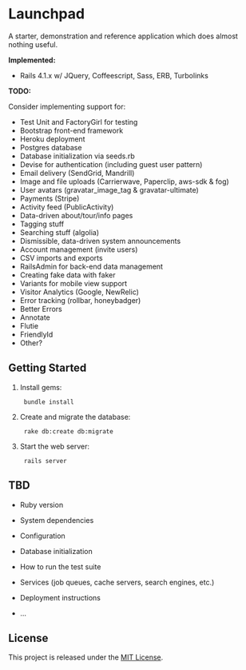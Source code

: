 Launchpad
=========

A starter, demonstration and reference application which does almost nothing useful.

**Implemented:**

* Rails 4.1.x w/ JQuery, Coffeescript, Sass, ERB, Turbolinks

**TODO:**

Consider implementing support for:

* Test Unit and FactoryGirl for testing
* Bootstrap front-end framework
* Heroku deployment
* Postgres database
* Database initialization via seeds.rb
* Devise for authentication (including guest user pattern)
* Email delivery (SendGrid, Mandrill)
* Image and file uploads (Carrierwave, Paperclip, aws-sdk & fog)
* User avatars (gravatar_image_tag & gravatar-ultimate)
* Payments (Stripe)
* Activity feed (PublicActivity)
* Data-driven about/tour/info pages
* Tagging stuff
* Searching stuff (algolia)
* Dismissible, data-driven system announcements
* Account management (invite users)
* CSV imports and exports
* RailsAdmin for back-end data management
* Creating fake data with faker
* Variants for mobile view support
* Visitor Analytics (Google, NewRelic)
* Error tracking (rollbar, honeybadger)
* Better Errors
* Annotate
* Flutie
* FriendlyId
* Other?


## Getting Started

1. Install gems:

        bundle install

2. Create and migrate the database:

        rake db:create db:migrate

3. Start the web server:

        rails server

## TBD

* Ruby version

* System dependencies

* Configuration

* Database initialization

* How to run the test suite

* Services (job queues, cache servers, search engines, etc.)

* Deployment instructions

* ...

## License

This project is released under the [MIT License](http://www.opensource.org/licenses/MIT).